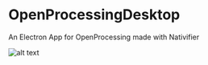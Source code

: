 # OpenProcessingDesktop
An Electron App for OpenProcessing made with Nativifier

![alt text](./app.png)
